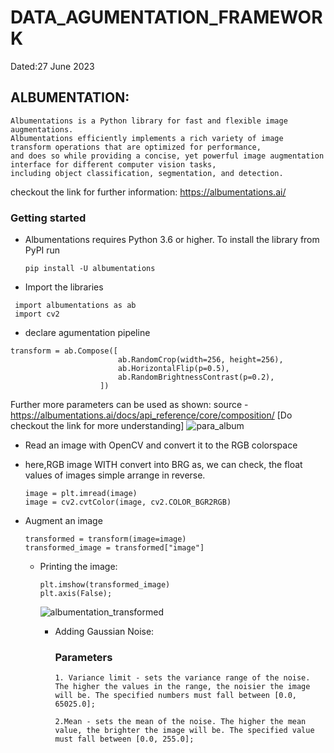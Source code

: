 # DATA_AGUMENTATION_FRAMEWORK
Dated:27 June 2023

## ALBUMENTATION:
```
Albumentations is a Python library for fast and flexible image augmentations.
Albumentations efficiently implements a rich variety of image transform operations that are optimized for performance,
and does so while providing a concise, yet powerful image augmentation interface for different computer vision tasks,
including object classification, segmentation, and detection.
```
checkout the link for further information: https://albumentations.ai/


### Getting started
* Albumentations requires Python 3.6 or higher. To install the library from PyPI run
  ```
  pip install -U albumentations
  ```
* Import the libraries
 ```
  import albumentations as ab
  import cv2
  ```
* declare agumentation pipeline
```
transform = ab.Compose([
                        ab.RandomCrop(width=256, height=256),
                        ab.HorizontalFlip(p=0.5),
                        ab.RandomBrightnessContrast(p=0.2), 
                    ])
```
Further more parameters can be used as shown: source - https://albumentations.ai/docs/api_reference/core/composition/    [Do checkout the link for more understanding]
![para_album](https://github.com/MANOJ-S-NEGI/DATA_AGUMENTATION_FRAMEWORK/assets/99602627/3f8e1319-49b1-472e-bd4e-481231b95000)

* Read an image with OpenCV and convert it to the RGB colorspace
* here,RGB image WITH convert into BRG as, we can check, the float values of images simple arrange in reverse.
  ```
  image = plt.imread(image)
  image = cv2.cvtColor(image, cv2.COLOR_BGR2RGB)

  ```
* Augment an image

  ```
  transformed = transform(image=image)
  transformed_image = transformed["image"]
  ```
  * Printing the image:
    ```
    plt.imshow(transformed_image)
    plt.axis(False);
    ```
    ![albumentation_transformed](https://github.com/MANOJ-S-NEGI/DATA_AGUMENTATION_FRAMEWORK/assets/99602627/b08a13e0-0879-4cf1-98a8-178c51ccf8c6)

    * Adding Gaussian Noise:
        ### Parameters
          1. Variance limit - sets the variance range of the noise. The higher the values in the range, the noisier the image will be. The specified numbers must fall between [0.0, 65025.0];
      
          2.Mean - sets the mean of the noise. The higher the mean value, the brighter the image will be. The specified value must fall between [0.0, 255.0];

